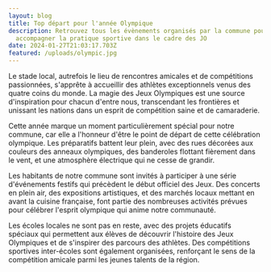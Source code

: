 ```yaml
---
layout: blog
title: Top départ pour l'année Olympique
description: Retrouvez tous les évènements organisés par la commune pour
  accompagner la pratique sportive dans le cadre des JO
date: 2024-01-27T21:03:17.703Z
featured: /uploads/olympic.jpg
---
```

<!--StartFragment-->

Le stade local, autrefois le lieu de rencontres amicales et de compétitions passionnées, s'apprête à accueillir des athlètes exceptionnels venus des quatre coins du monde. La magie des Jeux Olympiques est une source d'inspiration pour chacun d'entre nous, transcendant les frontières et unissant les nations dans un esprit de compétition saine et de camaraderie.

Cette année marque un moment particulièrement spécial pour notre commune, car elle a l'honneur d'être le point de départ de cette célébration olympique. Les préparatifs battent leur plein, avec des rues décorées aux couleurs des anneaux olympiques, des banderoles flottant fièrement dans le vent, et une atmosphère électrique qui ne cesse de grandir.

Les habitants de notre commune sont invités à participer à une série d'événements festifs qui précèdent le début officiel des Jeux. Des concerts en plein air, des expositions artistiques, et des marchés locaux mettant en avant la cuisine française, font partie des nombreuses activités prévues pour célébrer l'esprit olympique qui anime notre communauté.

Les écoles locales ne sont pas en reste, avec des projets éducatifs spéciaux qui permettent aux élèves de découvrir l'histoire des Jeux Olympiques et de s'inspirer des parcours des athlètes. Des compétitions sportives inter-écoles sont également organisées, renforçant le sens de la compétition amicale parmi les jeunes talents de la région.

<!--EndFragment-->